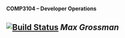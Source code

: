 #### COMP3104 – Developer Operations
[![Build Status](https://app.travis-ci.com/MaxG-Git/COMP3104.svg?branch=main)](https://app.travis-ci.com/MaxG-Git/COMP3104)
*Max Grossman*
---